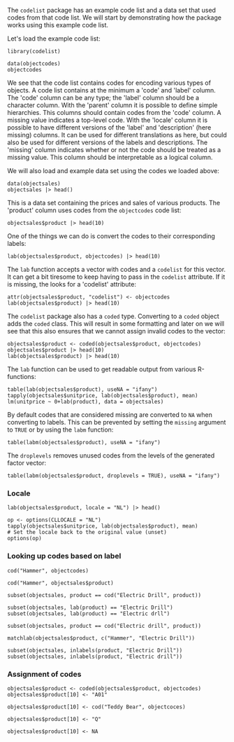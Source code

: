 

The `codelist` package has an example code list and a data set that used codes
from that code list. We will start by demonstrating how the package works using
this example code list. 

Let's load the example code list:

```{.R}
library(codelist)

data(objectcodes)
objectcodes
```
We see that the code list contains codes for encoding various types of objects.
A code list contains at the minimum a 'code' and 'label' column. The 'code'
column can be any type; the 'label' column should be a character column.  With the
'parent' column it is possible to define simple hierarchies. This columns should
contain codes from the 'code' column. A missing value indicates a top-level
code. With the 'locale' column it is possible to have different versions of the
'label' and 'description' (here missing) columns. It can be used for different
translations as here, but could also be used for different versions of the
labels and descriptions. The 'missing' column indicates whether or not the code
should be treated as a missing value. This column should be interpretable as a
logical column.

We will also load and example data set using the codes we loaded above:
```{.R}
data(objectsales)
objectsales |> head()
```
This is a data set containing the prices and sales of various products. The
'product' column uses codes from the `objectcodes` code list:

```{.R}
objectsales$product |> head(10)
```

One of the things we can do is convert the codes to their corresponding labels:
```{.R}
lab(objectsales$product, objectcodes) |> head(10)
```
The `lab` function accepts a vector with codes and a `codelist` for this vector.
It can get a bit tiresome to keep having to pass in the `codelist` attribute. If
it is missing, the looks for a 'codelist' attribute:

```{.R}
attr(objectsales$product, "codelist") <- objectcodes
lab(objectsales$product) |> head(10)
```
The `codelist` package also has a `coded` type. Converting to a `coded` object
adds the `coded` class. This will result in some formatting and later on we will
see that this also ensures that we cannot assign invalid codes to the vector:
```{.R}
objectsales$product <- coded(objectsales$product, objectcodes)
objectsales$product |> head(10)
lab(objectsales$product) |> head(10)
```
The `lab` function can be used to get readable output from various R-functions:
```{.R}
table(lab(objectsales$product), useNA = "ifany")
tapply(objectsales$unitprice, lab(objectsales$product), mean)
lm(unitprice ~ 0+lab(product), data = objectsales) 
```
By default codes that are considered missing are converted to `NA` when
converting to labels. This can be prevented by setting the `missing` argument to
`TRUE` or by using the `labm` function:
```{.R}
table(labm(objectsales$product), useNA = "ifany")
```
The `droplevels` removes unused codes from the levels of the generated factor
vector:
```{.R}
table(labm(objectsales$product, droplevels = TRUE), useNA = "ifany")
```

### Locale

```{.R}
lab(objectsales$product, locale = "NL") |> head()
```

```{.R}
op <- options(CLLOCALE = "NL")
tapply(objectsales$unitprice, lab(objectsales$product), mean)
# Set the locale back to the original value (unset)
options(op)
```

### Looking up codes based on label

```{.R}
cod("Hammer", objectcodes)
```

```{.R}
cod("Hammer", objectsales$product)
```

```{.R}
subset(objectsales, product == cod("Electric Drill", product))
```

```{.R}
subset(objectsales, lab(product) == "Electric Drill")
subset(objectsales, lab(product) == "Electric drll")
```

```{.R}
subset(objectsales, product == cod("Electric drill", product))
```

```{.R}
matchlab(objectsales$product, c("Hammer", "Electric Drill"))

subset(objectsales, inlabels(product, "Electric Drill"))
subset(objectsales, inlabels(product, "Electric drill"))
```

### Assignment of codes

```{.R}
objectsales$product <- coded(objectsales$product, objectcodes)
objectsales$product[10] <- "A01"
```

```{.R}
objectsales$product[10] <- cod("Teddy Bear", objectcoces)
```

```{.R}
objectsales$product[10] <- "Q"
```

```{.R}
objectsales$product[10] <- NA
```

